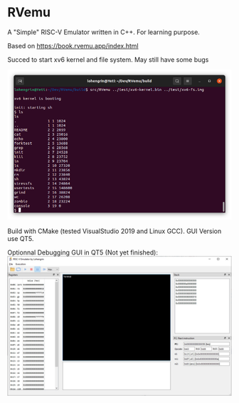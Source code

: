 # RVemu
A "Simple" RISC-V Emulator written in C++.
For learning purpose.

Based on https://book.rvemu.app/index.html

Succed to start xv6 kernel and file system.
May still have some bugs

![Running XV6](xv6.png)

Build with CMake (tested VisualStudio 2019 and Linux GCC).
GUI Version use QT5.

Optionnal Debugging GUI in QT5 (Not yet finished):
![QT Gui](Screenshot.jpg)
